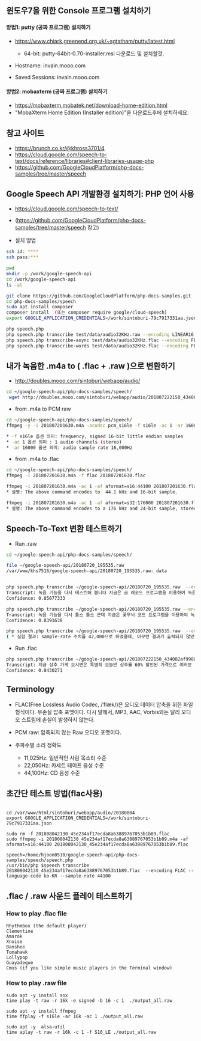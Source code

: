 ## 윈도우7을 위한 Console  프로그램 설치하기 

#### 방법1: putty (공짜 프로그램) 설치하기 
* https://www.chiark.greenend.org.uk/~sgtatham/putty/latest.html
   * 64-bit: putty-64bit-0.70-installer.msi 다운로드 및 설치할것. 

* Hostname: invain.mooo.com
* Saved Sessions: invain.mooo.com

#### 방법2: mobaxterm (공짜 프로그램) 설치하기
* https://mobaxterm.mobatek.net/download-home-edition.html 
* "MobaXterm Home Edition (Installer edition)"을 다운로드후에 설치하세요. 

## 참고 사이트
* https://brunch.co.kr/@khross3701/4
* https://cloud.google.com/speech-to-text/docs/reference/libraries#client-libraries-usage-php
* https://github.com/GoogleCloudPlatform/php-docs-samples/tree/master/speech

## Google Speech API 개발환경 설치하기: PHP 언어 사용
* https://cloud.google.com/speech-to-text/
* (https://github.com/GoogleCloudPlatform/php-docs-samples/tree/master/speech 참고) 

* 설치 방법 
```bash
ssh id: ****
ssh pass:***

pwd
mkdir -p /work/google-speech-api
cd /work/google-speech-api
ls -al 

git clone https://github.com/GoogleCloudPlatform/php-docs-samples.git
cd php-docs-samples/speech
sudo apt install composer
composer install  (또는 composer require google/cloud-speech)
export GOOGLE_APPLICATION_CREDENTIALS=/work/sintoburi-79c7917331aa.json

php speech.php
php speech.php transcribe test/data/audio32KHz.raw --encoding LINEAR16 --sample-rate 32000
php speech.php transcribe-async test/data/audio32KHz.flac --encoding FLAC --sample-rate 32000
php speech.php transcribe-words test/data/audio32KHz.flac --encoding FLAC --sample-rate 32000
```

##  내가 녹음한 .m4a  to ( .flac + .raw )으로 변환하기 
* http://doubles.mooo.com/sintoburi/webapp/audio/
```bash
cd ~/google-speech-api/php-docs-samples/speech/
 wget http://doubles.mooo.com/sintoburi/webapp/audio/201807222150_434082af99805667cc9e060ba55fb083.m4a
```

* from .m4a to PCM raw
```bash
cd ~/google-speech-api/php-docs-samples/speech/
ffmpeg -y -i 201807201630.m4a -acodec pcm_s16le -f s16le -ac 1 -ar 16000 201807201630.raw

* -f s16le 옵션 의미: frequency, signed 16-bit little endian samples
* -ac 1 옵션 의미 : 1 audio channels (stereo)
* -ar 16000 옵션 의미: audio sample rate 16,000Hz
```

* from .m4a to .flac
```bash
cd ~/google-speech-api/php-docs-samples/speech/
ffmpeg -i 201807201630.m4a -f flac 201807201630.flac

ffmpeg -i 201807201630.m4a -ac 1 -af aformat=s16:44100 201807201630.flac  (**RECOMMENDED**)
* 설명: The above command encodes to  44.1 kHz and 16-bit sample.

ffmpeg -i 201807201630.m4a -ac 1 -af aformat=s32:176000 201807201630.flac
* 설명: The above command encodes to a 176 kHz and 24-bit sample, stored as 32-bits. 
```



##  Speech-To-Text 변환 테스트하기 
* Run .raw
```bash
cd ~/google-speech-api/php-docs-samples/speech/ 

file ~/google-speech-api/20180720_195535.raw
/var/www/khs7516/google-speech-api/20180720_195535.raw: data


php speech.php transcribe ~/google-speech-api/20180720_195535.raw  --encoding LINEAR16 --language-code ko-KR --sample-rate 16000
Transcript: 녹음 기능을 다시 테스트해 봅니다 지금은 곰 레코드 프로그램을 이용하여 녹음 하고 있고요 녹음 파일의 포맷은 m4a입니다
Confidence: 0.85077333

php speech.php transcribe ~/google-speech-api/20180720_195535.raw --encoding LINEAR16 --language-code ko-KR --sample-rate 32000                 
Transcript: 녹음 기능을 다시 톨스 톨스 근데 지금은 꽃무늬 코드 프로그램을 이용하여 녹음 하고 있고요 녹음 파일 보물섬 m4a입니다                                                                                 
Confidence: 0.8391638

php speech.php transcribe ~/google-speech-api/20180720_195535.raw  --encoding LINEAR16 --language-code ko-KR --sample-rate 42000
( * 실험 결과: sample-rate 수치를 42,000으로 하였을때, 아무런 결과가 출력되지 않았음.)
```

* Run .flac
```bash
php speech.php transcribe ~/google-speech-api/201807222150_434082af99805667cc9e060ba55fb083.flac  --encoding FLAC --language-code ko-KR --sample-rate 44100
Transcript: 지금 상추 가게 오시면은 특별히 오늘만 상추를 60% 할인된 가격으로 여러분 고객님은들을 모십니다 지금 빨리 어서 오십시오
Confidence: 0.8430271
```

## Terminology
* FLAC(Free Lossless Audio Codec, /ˈflæk/)은 오디오 데이터 압축을 위한 파일 형식이다. 무손실 압축 포맷이다. 다시 말해서, MP3, AAC, Vorbis와는 달리 오디오 스트림에 손실이 발생하지 않는다.
* PCM raw: 압축되지 않는 Raw 오디오 포맷이다. 

*  주파수별 소리 정확도
   * 11,025Hz: 일반적인 사람 목소리 수준
   * 22,050Hz:  카세트 테이프 음성 수준
   * 44,100Hz:  CD  음성 수준


## 초간단 테스트 방법(flac사용)
```

cd /var/www/html/sintoburi/webapp/audio/20180804
export GOOGLE_APPLICATION_CREDENTIALS=/work/sintoburi-79c7917331aa.json

sudo rm -f 201808042130_45e234af17ecda8a63889767053b1b89.flac
sudo ffmpeg -i 201808042130_45e234af17ecda8a63889767053b1b89.m4a -af aformat=s16:44100 201808042130_45e234af17ecda8a63889767053b1b89.flac

speech=/home/hjoon0510/google-speech-api/php-docs-samples/speech/speech.php 
/usr/bin/php $speech transcribe 201808042130_45e234af17ecda8a63889767053b1b89.flac  --encoding FLAC --language-code ko-KR --sample-rate 44100

```

## .flac / .raw 사운드 플레이 테스트하기

### How to play .flac file
```
Rhythmbox (the default player)
Clementine
Amarok
Xnoise
Banshee
Tomahawk
Lollypop
Guayadeque
Cmus (if you like simple music players in the Terminal window)
```

### How to play .raw file
```
sudo apt -y install sox
time play -t raw -r 16k -e signed -b 16 -c 1  ./output_all.raw

sudo apt -y install ffmpeg
time ffplay -f s16le -ar 16k -ac 1 ./output_all.raw 

sudo apt -y  alsa-util
time aplay -t raw -r 16k -c 1 -f S16_LE ./output_all.raw 

```

